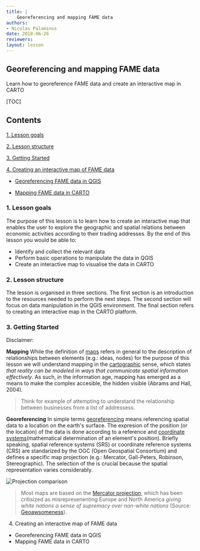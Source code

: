 ```yaml
---
title: |
    Georeferencing and mapping FAME data
authors:
- Nicolas Palominos
date: 2018-06-26
reviewers:
layout: lesson
---
```


## Georeferencing and mapping FAME data

Learn how to georeference FAME data and create an interactive map in CARTO

[TOC]

## Contents

[1. Lesson goals](#1.-Lesson-goals)

[2. Lesson structure](#2.-Lesson-structure)

[3. Getting Started](#3.-Getting-Started)

[4. Creating an interactive map of FAME data](#4.-Creating-an-interactive-map-of-FAME-data)

   * [Georeferencing FAME data in QGIS](#*-Georeferencing-FAME-data-in-QGIS)
    
   * [Mapping FAME data in CARTO](#*-Mapping-FAME-data-in-CARTO)


### 1. Lesson goals

The purpose of this lesson is to learn how to create an interactive map that enables the user to explore the geographic and spatial relations between economic activities according to their trading addresses.
By the end of this lesson you would be able to:
* Identify and collect the relevant data
* Perform basic operations to manipulate the data in QGIS
* Create an interactive map to visualise the data in CARTO

### 2. Lesson structure

The lesson is organised in three sections. The first section is an introduction to the resources needed to perform the next steps. The second section will focus on data manipulation in the QGIS environment. The final section refers to creating an interactive map in the CARTO platform.

### 3. Getting Started

Disclaimer: 

**Mapping**
While the definition of [maps](https://en.wikipedia.org/wiki/Mapping) refers in general to the description of relationships between elements (e.g.: ideas, nodes) for the purpose of this lesson we will understand mapping in the [cartographic](https://en.wikipedia.org/wiki/Cartography) sense, which states *that reality can be modeled in ways that communicate spatial information effectively*. As such, in the information age, mapping has emerged as a means to make the complex accesible, the hidden visible (Abrams and Hall, 2004).

> Think for example of attempting to understand the relationship between businesses from a list of addressess.

**Georeferencing**
In simple terms [georeferencing](https://www.ordnancesurvey.co.uk/support/understanding-gis/georeferencing.html) means referencing spatial data to a location on the earth's surface. The expresion of the position (or the location) of the data is done according to a reference and [coordinate systems](https://en.wikipedia.org/wiki/Coordinate_system)(mathematical determination of an element's position). Briefly speaking, spatial reference systems (SRS) or coordinate reference systems (CRS) are standarized by the OGC (Open Geospatial Consortium) and defines a specific map projection (e.g.: Mercator, Gall-Peters, Robinson, Stereographic). The selection of the is crucial because the spatial representation varies considerably.

![Projection comparison](https://snag.gy/sSRXdb.jpg)

> Most maps are based on the [Mercator projection](https://www.huffingtonpost.co.uk/entry/true-size-map-relative-size-of-countries_us_55eed0f5e4b002d5c076789d?guccounter=1), which has been critisized as misrepresenenting Europe and North America *giving white nations a sense of supremacy over non-white nations* (Source: [Geoawsomeness](http://geoawesomeness.com/best-map-projection/)).


4. Creating an interactive map of FAME data
* Georeferencing FAME data in QGIS
* Mapping FAME data in CARTO
